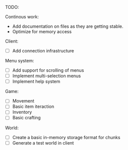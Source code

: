 TODO:

Continous work:
 - Add documentation on files as they are getting stable.
 - Optimize for memory access

Client:
 - [ ] Add connection infrastructure

Menu system:
 - [ ] Add support for scrolling of menus
 - [ ] Implement multi-selection menus
 - [ ] Implement help system

Game:
 - [ ] Movement
 - [ ] Basic item iteraction
 - [ ] Inventory
 - [ ] Basic crafting

World:
 - [ ] Create a basic in-memory storage format for chunks
 - [ ] Generate a test world in client
